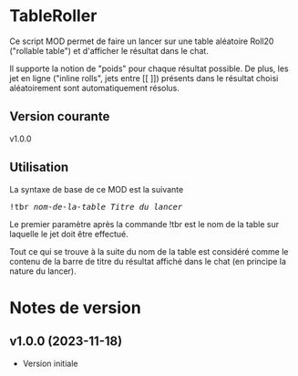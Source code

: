 # TableRoller

Ce script MOD permet de faire un lancer sur une table aléatoire Roll20 ("rollable table") et d'afficher le résultat dans le chat.

Il supporte la notion de "poids" pour chaque résultat possible. De plus, les jet en ligne ("inline rolls", jets entre [[ ]]) présents dans le résultat choisi aléatoirement sont automatiquement résolus.

## Version courante

v1.0.0

## Utilisation

La syntaxe de base de ce MOD est la suivante

<kbd>!tbr _nom-de-la-table_ _Titre du lancer_</kbd>

Le premier paramètre après la commande !tbr est le nom de la table sur laquelle le jet doit être effectué.

Tout ce qui se trouve à la suite du nom de la table est considéré comme le contenu de la barre de titre du résultat affiché dans le chat (en principe la nature du lancer).

# Notes de version

## v1.0.0 (2023-11-18)

- Version initiale